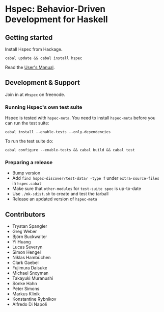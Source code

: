 # Hspec: Behavior-Driven Development for Haskell

## Getting started

Install Hspec from Hackage.

    cabal update && cabal install hspec

Read the [User's Manual](http://hspec.github.io/).

## Development & Support

Join in at `#hspec` on freenode.

### Running Hspec's own test suite

Hspec is tested with `hspec-meta`.  You need to install `hspec-meta` before you
can run the test suite:

    cabal install --enable-tests --only-dependencies

To run the test suite do:

    cabal configure --enable-tests && cabal build && cabal test

### Preparing a release

 - Bump version
 - Add `find hspec-discover/test-data/ -type f` under `extra-source-files` in
   `hspec.cabal`
 - Make sure that `other-modules` for `test-suite spec` is up-to-date
 - Use `./mk-sdist.sh` to create and test the tarball
 - Release an updated version of `hspec-meta`

## Contributors

 * Trystan Spangler
 * Greg Weber
 * Björn Buckwalter
 * Yi Huang
 * Lucas Severyn
 * Simon Hengel
 * Niklas Hambüchen
 * Clark Gaebel
 * Fujimura Daisuke
 * Michael Snoyman
 * Takayuki Muranushi
 * Sönke Hahn
 * Peter Simons
 * Markus Klinik
 * Konstantine Rybnikov
 * Alfredo Di Napoli
